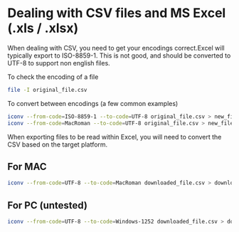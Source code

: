 # Dealing with CSV files and MS Excel (.xls / .xlsx)

When dealing with CSV, you need to get your encodings correct.Excel will typically export to ISO-8859-1. This is not good, and should be converted to UTF-8 to support non english files.

To check the encoding of a file

```bash
file -I original_file.csv
```

To convert between encodings (a few common examples)

```bash
iconv --from-code=ISO-8859-1 --to-code=UTF-8 original_file.csv > new_file.utf8.csv
iconv --from-code=MacRoman --to-code=UTF-8 original_file.csv > new_file.utf8.csv
```

When exporting files to be read within Excel, you will need to convert the CSV based on the target platform.

## For MAC

```bash
iconv --from-code=UTF-8 --to-code=MacRoman downloaded_file.csv > downloaded_file_mac.excel.csv
```

## For PC (untested)

```bash
iconv --from-code=UTF-8 --to-code=Windows-1252 downloaded_file.csv > downloaded_file_windows.excel.csv
```
